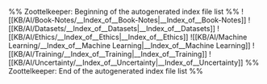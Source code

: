 %% Zoottelkeeper: Beginning of the autogenerated index file list  %%
 ![[KB/AI/Book-Notes/__Index_of__Book-Notes|__Index_of__Book-Notes]]
 ![[KB/AI/Datasets/__Index_of__Datasets|__Index_of__Datasets]]
 ![[KB/AI/Ethics/__Index_of__Ethics|__Index_of__Ethics]]
 ![[KB/AI/Machine Learning/__Index_of__Machine Learning|__Index_of__Machine Learning]]
 ![[KB/AI/Training/__Index_of__Training|__Index_of__Training]]
 ![[KB/AI/Uncertainty/__Index_of__Uncertainty|__Index_of__Uncertainty]]
%% Zoottelkeeper: End of the autogenerated index file list  %%
